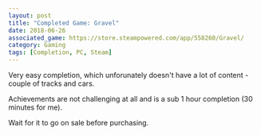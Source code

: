 ```yaml
---
layout: post
title: "Completed Game: Gravel"
date: 2018-06-26
associated_game: https://store.steampowered.com/app/558260/Gravel/
category: Gaming
tags: [Completion, PC, Steam]
---
```


<p>Very easy completion, which unforunately doesn't have a lot of content - couple of tracks and cars.</p>
<p>Achievements are not challenging at all and is a sub 1 hour completion (30 minutes for me).</p>
<p>Wait for it to go on sale before purchasing.</p>